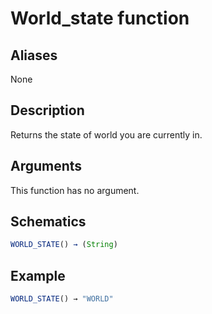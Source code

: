 # World_state function

## Aliases

None

## Description

Returns the state of world you are currently in.

## Arguments

This function has no argument.

## Schematics

```js
WORLD_STATE() → (String)
```

## Example

```js
WORLD_STATE() → "WORLD"
```
